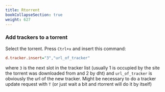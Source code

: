 ```yaml
---
title: Rtorrent
bookCollapseSection: true
weight: 627
---
```


### Add trackers to a torrent

Select the torrent. Press `Ctrl+x` and insert this command:

```cfg
d.tracker.insert="3","url_of_tracker"
```

where `3` is the next slot in the tracker list (usually 1 is occupied by the site the torrent was downloaded from and 2 by dht) and `url_of_tracker` is obviously the url of the new tracker. Might be necessary to do a tracker update request with `T` (or just wait a bit and rtorrent will do it by itself)
